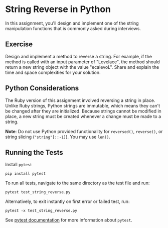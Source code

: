 # String Reverse in Python
In this assignment, you'll design and implement one of the string manipulation functions that is commonly asked during interviews.

## Exercise
Design and implement a method to reverse a string. For example, if the method is called with an input parameter of "Lovelace", the method should return a new string object with the value "ecalevoL". Share and explain the time and space complexities for your solution.

## Python Considerations
The Ruby version of this assignment involved reversing a string in place. Unlike Ruby strings, Python strings are immutable, which means they can't be changed after they are initialized. Because strings cannot be modified in place, a new string must be created whenever a change must be made to a string.

**Note**: Do not use Python provided functionality for `reversed()`, `reverse()`, or string slicing (`"string"[::-1]`). You may use `len()`.

## Running the Tests
Install `pytest`
```terminal
pip install pytest
```
To run all tests, navigate to the same directory as the test file and run:
```terminal
pytest test_string_reverse.py
```
Alternatively, to exit instantly on first error or failed test, run:
```terminal
pytest -x test_string_reverse.py
```

See [pytest documentation](http://pytest.org/latest/) for more information about `pytest`.
